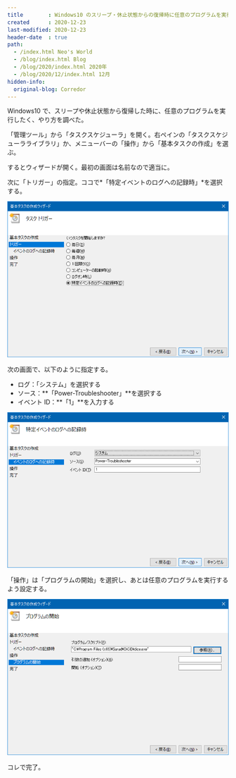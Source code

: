 ```yaml
---
title        : Windows10 のスリープ・休止状態からの復帰時に任意のプログラムを実行する
created      : 2020-12-23
last-modified: 2020-12-23
header-date  : true
path:
  - /index.html Neo's World
  - /blog/index.html Blog
  - /blog/2020/index.html 2020年
  - /blog/2020/12/index.html 12月
hidden-info:
  original-blog: Corredor
---
```


Windows10 で、スリープや休止状態から復帰した時に、任意のプログラムを実行したく、やり方を調べた。

「管理ツール」から「タスクスケジューラ」を開く。右ペインの「タスクスケジューラライブラリ」か、メニューバーの「操作」から「基本タスクの作成」を選ぶ。

するとウィザードが開く。最初の画面は名前なので適当に。

次に「トリガー」の指定。ココで*「特定イベントのログへの記録時」*を選択する。

![特定イベントのログへの記録時](23-02-01.png)

次の画面で、以下のように指定する。

- ログ：「システム」を選択する
- ソース：**「Power-Troubleshooter」**を選択する
- イベント ID：**「1」**を入力する

![このとおりにする](23-02-02.png)

「操作」は「プログラムの開始」を選択し、あとは任意のプログラムを実行するよう設定する。

![好きなプログラムを指定する](23-02-03.png)

コレで完了。
